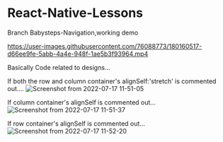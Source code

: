 # React-Native-Lessons
Branch Babysteps-Navigation,working demo

https://user-images.githubusercontent.com/76088773/180160517-d66ee9fe-5abb-4a4e-948f-1ae5b3f93964.mp4


Basically Code related to designs...

If  both the row and column container's alignSelf:'stretch' is commented out....
![Screenshot from 2022-07-17 11-51-05](https://user-images.githubusercontent.com/76088773/179387711-4af4d444-28ab-4c64-8608-015831f89b48.png)

If column container's alignSelf is commented out...
![Screenshot from 2022-07-17 11-51-37](https://user-images.githubusercontent.com/76088773/179387713-0003e5d1-1e6e-4c25-9aef-a5d8b9808983.png)

If row container's alignSelf is commented out...
![Screenshot from 2022-07-17 11-52-20](https://user-images.githubusercontent.com/76088773/179387715-b0a75e3c-9797-4d4b-b16e-622da8652fed.png)




